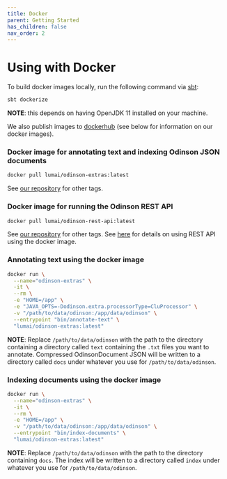 ```yaml
---  
title: Docker
parent: Getting Started
has_children: false
nav_order: 2  
---  
```


# Using with Docker

To build docker images locally, run the following command via [sbt](https://www.scala-sbt.org/1.x/docs/Setup.html):

```bash
sbt dockerize
```
**NOTE**: this depends on having OpenJDK 11 installed on your machine.

We also publish images to [dockerhub](https://hub.docker.com/orgs/lumai/repositories) (see below for information on our docker images).

### Docker image for annotating text and indexing Odinson JSON documents

```bash
docker pull lumai/odinson-extras:latest
```

See [our repository](https://hub.docker.com/r/lumai/odinson-extras) for other tags.

### Docker image for running the Odinson REST API

```bash
docker pull lumai/odinson-rest-api:latest
```

See [our repository](https://hub.docker.com/r/lumai/odinson-rest-api) for other tags. See [here](restapi.md) for details on using REST API using the docker image.


### Annotating text using the docker image

```bash
docker run \
  --name="odinson-extras" \
  -it \
  --rm \
  -e "HOME=/app" \
  -e "JAVA_OPTS=-Dodinson.extra.processorType=CluProcessor" \
  -v "/path/to/data/odinson:/app/data/odinson" \
  --entrypoint "bin/annotate-text" \
  "lumai/odinson-extras:latest"
```

**NOTE**: Replace `/path/to/data/odinson` with the path to the directory containing a directory called `text` containing the `.txt` files you want to annotate. Compressed OdinsonDocument JSON will be written to a directory called `docs` under whatever you use for `/path/to/data/odinson`.

### Indexing documents using the docker image

```bash
docker run \
  --name="odinson-extras" \
  -it \
  --rm \
  -e "HOME=/app" \
  -v "/path/to/data/odinson:/app/data/odinson" \
  --entrypoint "bin/index-documents" \
  "lumai/odinson-extras:latest"
```

**NOTE**: Replace `/path/to/data/odinson` with the path to the directory containing `docs`. The index will be written to a directory called `index` under whatever you use for `/path/to/data/odinson`.
